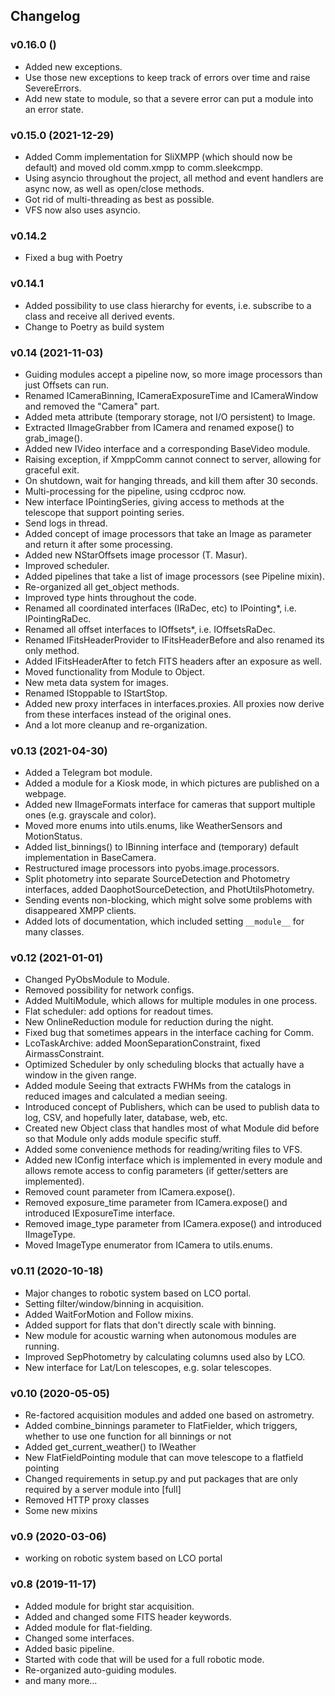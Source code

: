 ## Changelog

### v0.16.0 ()
* Added new exceptions.
* Use those new exceptions to keep track of errors over time and raise SevereErrors.
* Add new state to module, so that a severe error can put a module into an error state.

### v0.15.0 (2021-12-29)
* Added Comm implementation for SliXMPP (which should now be default) and moved old comm.xmpp to comm.sleekcmpp.
* Using asyncio throughout the project, all method and event handlers are async now, as well as open/close methods.
* Got rid of multi-threading as best as possible.
* VFS now also uses asyncio.

### v0.14.2
* Fixed a bug with Poetry

### v0.14.1
* Added possibility to use class hierarchy for events, i.e. subscribe to a class and receive all derived events.
* Change to Poetry as build system

### v0.14 (2021-11-03)
* Guiding modules accept a pipeline now, so more image processors than just Offsets can run.
* Renamed ICameraBinning, ICameraExposureTime and ICameraWindow and removed the "Camera" part.
* Added meta attribute (temporary storage, not I/O persistent) to Image.
* Extracted IImageGrabber from ICamera and renamed expose() to grab_image().
* Added new IVideo interface and a corresponding BaseVideo module.
* Raising exception, if XmppComm cannot connect to server, allowing for graceful exit.
* On shutdown, wait for hanging threads, and kill them after 30 seconds.
* Multi-processing for the pipeline, using ccdproc now.
* New interface IPointingSeries, giving access to methods at the telescope that support pointing series.
* Send logs in thread.
* Added concept of image processors that take an Image as parameter and return it after some processing.
* Added new NStarOffsets image processor (T. Masur).
* Improved scheduler.
* Added pipelines that take a list of image processors (see Pipeline mixin).
* Re-organized all get_object methods.
* Improved type hints throughout the code.
* Renamed all coordinated interfaces (IRaDec, etc) to IPointing*, i.e. IPointingRaDec.
* Renamed all offset interfaces to IOffsets*, i.e. IOffsetsRaDec.
* Renamed IFitsHeaderProvider to IFitsHeaderBefore and also renamed its only method.
* Added IFitsHeaderAfter to fetch FITS headers after an exposure as well.
* Moved functionality from Module to Object.
* New meta data system for images.
* Renamed IStoppable to IStartStop.
* Added new proxy interfaces in interfaces.proxies. All proxies now derive from these interfaces instead of the 
  original ones.
* And a lot more cleanup and re-organization.


### v0.13 (2021-04-30)
* Added a Telegram bot module.
* Added a module for a Kiosk mode, in which pictures are published on a webpage.
* Added new IImageFormats interface for cameras that support multiple ones (e.g. grayscale and color).
* Moved more enums into utils.enums, like WeatherSensors and MotionStatus.
* Added list_binnings() to IBinning interface and (temporary) default implementation in BaseCamera.
* Restructured image processors into pyobs.image.processors.
* Split photometry into separate SourceDetection and Photometry interfaces, added DaophotSourceDetection, and 
  PhotUtilsPhotometry.
* Sending events non-blocking, which might solve some problems with disappeared XMPP clients.
* Added lots of documentation, which included setting `__module__` for many classes.


### v0.12 (2021-01-01)

* Changed PyObsModule to Module.
* Removed possibility for network configs.
* Added MultiModule, which allows for multiple modules in one process.
* Flat scheduler: add options for readout times.
* New OnlineReduction module for reduction during the night.
* Fixed bug that sometimes appears in the interface caching for Comm.
* LcoTaskArchive: added MoonSeparationConstraint, fixed AirmassConstraint.
* Optimized Scheduler by only scheduling blocks that actually have a window in the given range.
* Added module Seeing that extracts FWHMs from the catalogs in reduced images and calculated a median seeing.
* Introduced concept of Publishers, which can be used to publish data to log, CSV, and hopefully later, database, 
  web, etc.
* Created new Object class that handles most of what Module did before so that Module only adds module specific stuff.
* Added some convenience methods for reading/writing files to VFS.
* Added new IConfig interface which is implemented in every module and allows remote access to config parameters 
  (if getter/setters are implemented).
* Removed count parameter from ICamera.expose().
* Removed exposure_time parameter from ICamera.expose() and introduced IExposureTime interface.
* Removed image_type parameter from ICamera.expose() and introduced IImageType.
* Moved ImageType enumerator from ICamera to utils.enums.


### v0.11 (2020-10-18)

* Major changes to robotic system based on LCO portal.
* Setting filter/window/binning in acquisition.
* Added WaitForMotion and Follow mixins.
* Added support for flats that don't directly scale with binning.
* New module for acoustic warning when autonomous modules are running.
* Improved SepPhotometry by calculating columns used also by LCO.
* New interface for Lat/Lon telescopes, e.g. solar telescopes.


### v0.10 (2020-05-05)

* Re-factored acquisition modules and added one based on astrometry.
* Added combine_binnings parameter to FlatFielder, which triggers, whether to use one function for all binnings or not
* Added get_current_weather() to IWeather
* New FlatFieldPointing module that can move telescope to a flatfield pointing
* Changed requirements in setup.py and put packages that are only required by a server module into [full]
* Removed HTTP proxy classes
* Some new mixins


### v0.9 (2020-03-06)

* working on robotic system based on LCO portal


### v0.8 (2019-11-17)

* Added module for bright star acquisition.
* Added and changed some FITS header keywords.
* Added module for flat-fielding.
* Changed some interfaces.
* Added basic pipeline.
* Started with code that will be used for a full robotic mode.
* Re-organized auto-guiding modules.
* and many more...